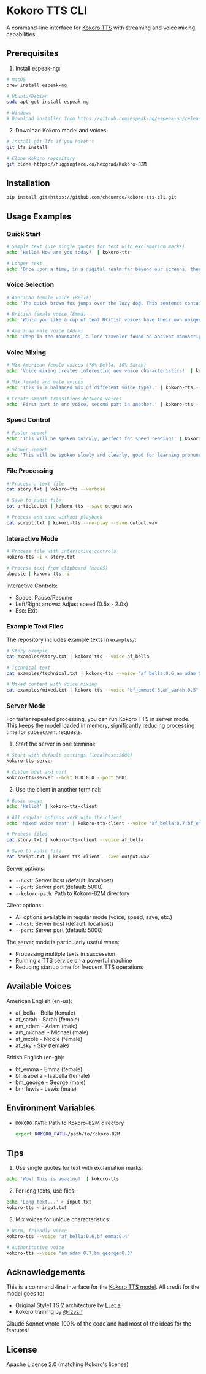 # Kokoro TTS CLI

A command-line interface for [Kokoro TTS](https://huggingface.co/hexgrad/Kokoro-82M) with streaming and voice mixing capabilities.

## Prerequisites

1. Install espeak-ng:
```bash
# macOS
brew install espeak-ng

# Ubuntu/Debian
sudo apt-get install espeak-ng

# Windows
# Download installer from https://github.com/espeak-ng/espeak-ng/releases
```

2. Download Kokoro model and voices:
```bash
# Install git-lfs if you haven't
git lfs install

# Clone Kokoro repository
git clone https://huggingface.co/hexgrad/Kokoro-82M
```

## Installation

```bash
pip install git+https://github.com/cheuerde/kokoro-tts-cli.git
```

## Usage Examples

### Quick Start
```bash
# Simple text (use single quotes for text with exclamation marks)
echo 'Hello! How are you today?' | kokoro-tts

# Longer text
echo 'Once upon a time, in a digital realm far beyond our screens, there lived a unique artificial voice. This voice was not just any voice - it could sing, whisper, and tell stories with remarkable clarity!' | kokoro-tts
```

### Voice Selection
```bash
# American female voice (Bella)
echo 'The quick brown fox jumps over the lazy dog. This sentence contains all letters of the alphabet!' | kokoro-tts --voice af_bella

# British female voice (Emma)
echo 'Would you like a cup of tea? British voices have their own unique charm.' | kokoro-tts --voice bf_emma

# American male voice (Adam)
echo 'Deep in the mountains, a lone traveler found an ancient manuscript.' | kokoro-tts --voice am_adam
```

### Voice Mixing
```bash
# Mix American female voices (70% Bella, 30% Sarah)
echo 'Voice mixing creates interesting new voice characteristics!' | kokoro-tts --voice "af_bella:0.7,af_sarah:0.3"

# Mix female and male voices
echo 'This is a balanced mix of different voice types.' | kokoro-tts --voice "bf_emma:0.4,am_adam:0.3,af_bella:0.3"

# Create smooth transitions between voices
echo 'First part in one voice, second part in another.' | kokoro-tts --voice "af_bella:0.6,bf_emma:0.4"
```

### Speed Control
```bash
# Faster speech
echo 'This will be spoken quickly, perfect for speed reading!' | kokoro-tts --speed 1.5

# Slower speech
echo 'This will be spoken slowly and clearly, good for learning pronunciation.' | kokoro-tts --speed 0.8
```

### File Processing
```bash
# Process a text file
cat story.txt | kokoro-tts --verbose

# Save to audio file
cat article.txt | kokoro-tts --save output.wav

# Process and save without playback
cat script.txt | kokoro-tts --no-play --save output.wav
```

### Interactive Mode
```bash
# Process file with interactive controls
kokoro-tts -i < story.txt

# Process text from clipboard (macOS)
pbpaste | kokoro-tts -i
```

Interactive Controls:
- Space: Pause/Resume
- Left/Right arrows: Adjust speed (0.5x - 2.0x)
- Esc: Exit

### Example Text Files

The repository includes example texts in `examples/`:
```bash
# Story example
cat examples/story.txt | kokoro-tts --voice af_bella

# Technical text
cat examples/technical.txt | kokoro-tts --voice "af_bella:0.6,am_adam:0.4"

# Mixed content with voice mixing
cat examples/mixed.txt | kokoro-tts --voice "bf_emma:0.5,af_sarah:0.5"
```

### Server Mode

For faster repeated processing, you can run Kokoro TTS in server mode. This keeps the model loaded in memory, significantly reducing processing time for subsequent requests.

1. Start the server in one terminal:
```bash
# Start with default settings (localhost:5000)
kokoro-tts-server

# Custom host and port
kokoro-tts-server --host 0.0.0.0 --port 5001
```

2. Use the client in another terminal:
```bash
# Basic usage
echo 'Hello!' | kokoro-tts-client

# All regular options work with the client
echo 'Mixed voice test' | kokoro-tts-client --voice "af_bella:0.7,bf_emma:0.3" --speed 1.2

# Process files
cat story.txt | kokoro-tts-client --voice af_bella

# Save to audio file
cat script.txt | kokoro-tts-client --save output.wav
```

Server options:
- `--host`: Server host (default: localhost)
- `--port`: Server port (default: 5000)
- `--kokoro-path`: Path to Kokoro-82M directory

Client options:
- All options available in regular mode (voice, speed, save, etc.)
- `--host`: Server host (default: localhost)
- `--port`: Server port (default: 5000)

The server mode is particularly useful when:
- Processing multiple texts in succession
- Running a TTS service on a powerful machine
- Reducing startup time for frequent TTS operations

## Available Voices

American English (en-us):
- af_bella - Bella (female)
- af_sarah - Sarah (female)
- am_adam - Adam (male)
- am_michael - Michael (male)
- af_nicole - Nicole (female)
- af_sky - Sky (female)

British English (en-gb):
- bf_emma - Emma (female)
- bf_isabella - Isabella (female)
- bm_george - George (male)
- bm_lewis - Lewis (male)

## Environment Variables

- `KOKORO_PATH`: Path to Kokoro-82M directory
  ```bash
  export KOKORO_PATH=/path/to/Kokoro-82M
  ```

## Tips

1. Use single quotes for text with exclamation marks:
```bash
echo 'Wow! This is amazing!' | kokoro-tts
```

2. For long texts, use files:
```bash
echo 'Long text...' > input.txt
kokoro-tts < input.txt
```

3. Mix voices for unique characteristics:
```bash
# Warm, friendly voice
kokoro-tts --voice "af_bella:0.6,bf_emma:0.4"

# Authoritative voice
kokoro-tts --voice "am_adam:0.7,bm_george:0.3"
```

## Acknowledgements

This is a command-line interface for the [Kokoro TTS model](https://huggingface.co/hexgrad/Kokoro-82M). All credit for the model goes to:
- Original StyleTTS 2 architecture by [Li et al](https://github.com/yl4579/StyleTTS2)
- Kokoro training by [@rzvzn](https://huggingface.co/hexgrad/Kokoro-82M)

Claude Sonnet wrote 100% of the code and had most of the ideas for the features!

## License

Apache License 2.0 (matching Kokoro's license)